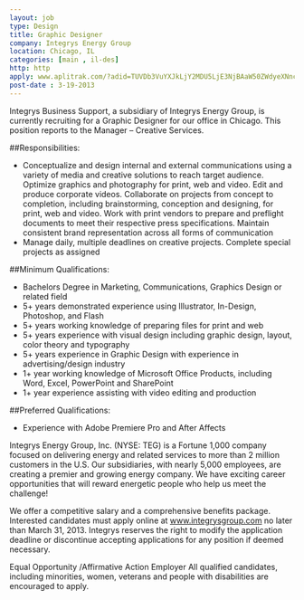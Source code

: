 ```yaml
---
layout: job
type: Design
title: Graphic Designer
company: Integrys Energy Group
location: Chicago, IL
categories: [main , il-des]
http: http
apply: www.aplitrak.com/?adid=TUVDb3VuYXJkLjY2MDU5LjE3NjBAaW50ZWdyeXNncm91cC5hcGxpdHJhay5jb20
post-date : 3-19-2013
---
```


Integrys Business Support, a subsidiary of Integrys Energy Group, is currently recruiting for a Graphic Designer for our office in Chicago.  This position reports to the Manager – Creative Services.

##Responsibilities: 

* Conceptualize and design internal and external communications using a variety of media and creative solutions to reach target audience. Optimize graphics and photography for print, web and video. Edit and produce corporate videos. Collaborate on projects from concept to completion, including brainstorming, conception and designing, for print, web and video. Work with print vendors to prepare and preflight documents to meet their respective press specifications. Maintain consistent brand representation across all forms of communication
* Manage daily, multiple deadlines on creative projects. Complete special projects as assigned

##Minimum Qualifications:

* Bachelors Degree in Marketing, Communications, Graphics Design or related field
* 5+ years demonstrated experience using Illustrator, In-Design, Photoshop, and Flash
* 5+ years working knowledge of preparing files for print and web
* 5+ years experience with visual design including graphic design, layout, color theory and typography
* 5+ years experience in  Graphic Design with experience in advertising/design industry
* 1+ year working knowledge of Microsoft Office Products, including Word, Excel, PowerPoint and SharePoint
* 1+ year experience assisting with video editing and production

##Preferred Qualifications:

* Experience with Adobe Premiere Pro and After Affects 

Integrys Energy Group, Inc. (NYSE: TEG) is a Fortune 1,000 company focused on delivering energy and related services to more than 2 million customers in the U.S.  Our subsidiaries, with nearly 5,000 employees, are creating a premier and growing energy company.  We have exciting career opportunities that will reward energetic people who help us meet the challenge! 

We offer a competitive salary and a comprehensive benefits package.  Interested candidates must apply online at www.integrysgroup.com no later than March 31, 2013.  Integrys reserves the right to modify the application deadline or discontinue accepting applications for any position if deemed necessary.

Equal Opportunity /Affirmative Action Employer
All qualified candidates, including minorities, women, veterans and people with disabilities are encouraged to apply.